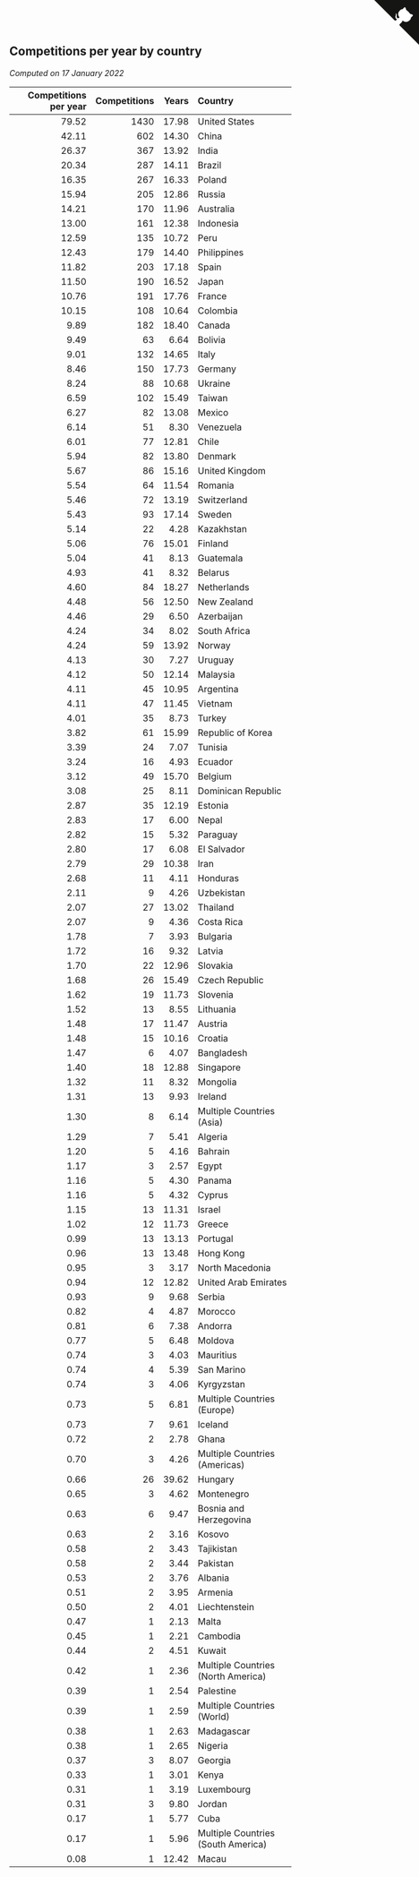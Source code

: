 ## Competitions per year by country

*Computed on 17 January 2022*

| Competitions per year | Competitions | Years | Country |
| ---: | ---: | ---: | :--- |
| 79.52 | 1430 | 17.98 | United States |
| 42.11 | 602 | 14.30 | China |
| 26.37 | 367 | 13.92 | India |
| 20.34 | 287 | 14.11 | Brazil |
| 16.35 | 267 | 16.33 | Poland |
| 15.94 | 205 | 12.86 | Russia |
| 14.21 | 170 | 11.96 | Australia |
| 13.00 | 161 | 12.38 | Indonesia |
| 12.59 | 135 | 10.72 | Peru |
| 12.43 | 179 | 14.40 | Philippines |
| 11.82 | 203 | 17.18 | Spain |
| 11.50 | 190 | 16.52 | Japan |
| 10.76 | 191 | 17.76 | France |
| 10.15 | 108 | 10.64 | Colombia |
| 9.89 | 182 | 18.40 | Canada |
| 9.49 | 63 | 6.64 | Bolivia |
| 9.01 | 132 | 14.65 | Italy |
| 8.46 | 150 | 17.73 | Germany |
| 8.24 | 88 | 10.68 | Ukraine |
| 6.59 | 102 | 15.49 | Taiwan |
| 6.27 | 82 | 13.08 | Mexico |
| 6.14 | 51 | 8.30 | Venezuela |
| 6.01 | 77 | 12.81 | Chile |
| 5.94 | 82 | 13.80 | Denmark |
| 5.67 | 86 | 15.16 | United Kingdom |
| 5.54 | 64 | 11.54 | Romania |
| 5.46 | 72 | 13.19 | Switzerland |
| 5.43 | 93 | 17.14 | Sweden |
| 5.14 | 22 | 4.28 | Kazakhstan |
| 5.06 | 76 | 15.01 | Finland |
| 5.04 | 41 | 8.13 | Guatemala |
| 4.93 | 41 | 8.32 | Belarus |
| 4.60 | 84 | 18.27 | Netherlands |
| 4.48 | 56 | 12.50 | New Zealand |
| 4.46 | 29 | 6.50 | Azerbaijan |
| 4.24 | 34 | 8.02 | South Africa |
| 4.24 | 59 | 13.92 | Norway |
| 4.13 | 30 | 7.27 | Uruguay |
| 4.12 | 50 | 12.14 | Malaysia |
| 4.11 | 45 | 10.95 | Argentina |
| 4.11 | 47 | 11.45 | Vietnam |
| 4.01 | 35 | 8.73 | Turkey |
| 3.82 | 61 | 15.99 | Republic of Korea |
| 3.39 | 24 | 7.07 | Tunisia |
| 3.24 | 16 | 4.93 | Ecuador |
| 3.12 | 49 | 15.70 | Belgium |
| 3.08 | 25 | 8.11 | Dominican Republic |
| 2.87 | 35 | 12.19 | Estonia |
| 2.83 | 17 | 6.00 | Nepal |
| 2.82 | 15 | 5.32 | Paraguay |
| 2.80 | 17 | 6.08 | El Salvador |
| 2.79 | 29 | 10.38 | Iran |
| 2.68 | 11 | 4.11 | Honduras |
| 2.11 | 9 | 4.26 | Uzbekistan |
| 2.07 | 27 | 13.02 | Thailand |
| 2.07 | 9 | 4.36 | Costa Rica |
| 1.78 | 7 | 3.93 | Bulgaria |
| 1.72 | 16 | 9.32 | Latvia |
| 1.70 | 22 | 12.96 | Slovakia |
| 1.68 | 26 | 15.49 | Czech Republic |
| 1.62 | 19 | 11.73 | Slovenia |
| 1.52 | 13 | 8.55 | Lithuania |
| 1.48 | 17 | 11.47 | Austria |
| 1.48 | 15 | 10.16 | Croatia |
| 1.47 | 6 | 4.07 | Bangladesh |
| 1.40 | 18 | 12.88 | Singapore |
| 1.32 | 11 | 8.32 | Mongolia |
| 1.31 | 13 | 9.93 | Ireland |
| 1.30 | 8 | 6.14 | Multiple Countries (Asia) |
| 1.29 | 7 | 5.41 | Algeria |
| 1.20 | 5 | 4.16 | Bahrain |
| 1.17 | 3 | 2.57 | Egypt |
| 1.16 | 5 | 4.30 | Panama |
| 1.16 | 5 | 4.32 | Cyprus |
| 1.15 | 13 | 11.31 | Israel |
| 1.02 | 12 | 11.73 | Greece |
| 0.99 | 13 | 13.13 | Portugal |
| 0.96 | 13 | 13.48 | Hong Kong |
| 0.95 | 3 | 3.17 | North Macedonia |
| 0.94 | 12 | 12.82 | United Arab Emirates |
| 0.93 | 9 | 9.68 | Serbia |
| 0.82 | 4 | 4.87 | Morocco |
| 0.81 | 6 | 7.38 | Andorra |
| 0.77 | 5 | 6.48 | Moldova |
| 0.74 | 3 | 4.03 | Mauritius |
| 0.74 | 4 | 5.39 | San Marino |
| 0.74 | 3 | 4.06 | Kyrgyzstan |
| 0.73 | 5 | 6.81 | Multiple Countries (Europe) |
| 0.73 | 7 | 9.61 | Iceland |
| 0.72 | 2 | 2.78 | Ghana |
| 0.70 | 3 | 4.26 | Multiple Countries (Americas) |
| 0.66 | 26 | 39.62 | Hungary |
| 0.65 | 3 | 4.62 | Montenegro |
| 0.63 | 6 | 9.47 | Bosnia and Herzegovina |
| 0.63 | 2 | 3.16 | Kosovo |
| 0.58 | 2 | 3.43 | Tajikistan |
| 0.58 | 2 | 3.44 | Pakistan |
| 0.53 | 2 | 3.76 | Albania |
| 0.51 | 2 | 3.95 | Armenia |
| 0.50 | 2 | 4.01 | Liechtenstein |
| 0.47 | 1 | 2.13 | Malta |
| 0.45 | 1 | 2.21 | Cambodia |
| 0.44 | 2 | 4.51 | Kuwait |
| 0.42 | 1 | 2.36 | Multiple Countries (North America) |
| 0.39 | 1 | 2.54 | Palestine |
| 0.39 | 1 | 2.59 | Multiple Countries (World) |
| 0.38 | 1 | 2.63 | Madagascar |
| 0.38 | 1 | 2.65 | Nigeria |
| 0.37 | 3 | 8.07 | Georgia |
| 0.33 | 1 | 3.01 | Kenya |
| 0.31 | 1 | 3.19 | Luxembourg |
| 0.31 | 3 | 9.80 | Jordan |
| 0.17 | 1 | 5.77 | Cuba |
| 0.17 | 1 | 5.96 | Multiple Countries (South America) |
| 0.08 | 1 | 12.42 | Macau |


<a href="https://github.com/jonatanklosko/wca_statistics" class="github-corner" aria-label="View source on Github"><svg width="80" height="80" viewBox="0 0 250 250" style="fill:#151513; color:#fff; position: absolute; top: 0; border: 0; right: 0;" aria-hidden="true"><path d="M0,0 L115,115 L130,115 L142,142 L250,250 L250,0 Z"></path><path d="M128.3,109.0 C113.8,99.7 119.0,89.6 119.0,89.6 C122.0,82.7 120.5,78.6 120.5,78.6 C119.2,72.0 123.4,76.3 123.4,76.3 C127.3,80.9 125.5,87.3 125.5,87.3 C122.9,97.6 130.6,101.9 134.4,103.2" fill="currentColor" style="transform-origin: 130px 106px;" class="octo-arm"></path><path d="M115.0,115.0 C114.9,115.1 118.7,116.5 119.8,115.4 L133.7,101.6 C136.9,99.2 139.9,98.4 142.2,98.6 C133.8,88.0 127.5,74.4 143.8,58.0 C148.5,53.4 154.0,51.2 159.7,51.0 C160.3,49.4 163.2,43.6 171.4,40.1 C171.4,40.1 176.1,42.5 178.8,56.2 C183.1,58.6 187.2,61.8 190.9,65.4 C194.5,69.0 197.7,73.2 200.1,77.6 C213.8,80.2 216.3,84.9 216.3,84.9 C212.7,93.1 206.9,96.0 205.4,96.6 C205.1,102.4 203.0,107.8 198.3,112.5 C181.9,128.9 168.3,122.5 157.7,114.1 C157.9,116.9 156.7,120.9 152.7,124.9 L141.0,136.5 C139.8,137.7 141.6,141.9 141.8,141.8 Z" fill="currentColor" class="octo-body"></path></svg></a><style>.github-corner:hover .octo-arm{animation:octocat-wave 560ms ease-in-out}@keyframes octocat-wave{0%,100%{transform:rotate(0)}20%,60%{transform:rotate(-25deg)}40%,80%{transform:rotate(10deg)}}@media (max-width:500px){.github-corner:hover .octo-arm{animation:none}.github-corner .octo-arm{animation:octocat-wave 560ms ease-in-out}}</style>
